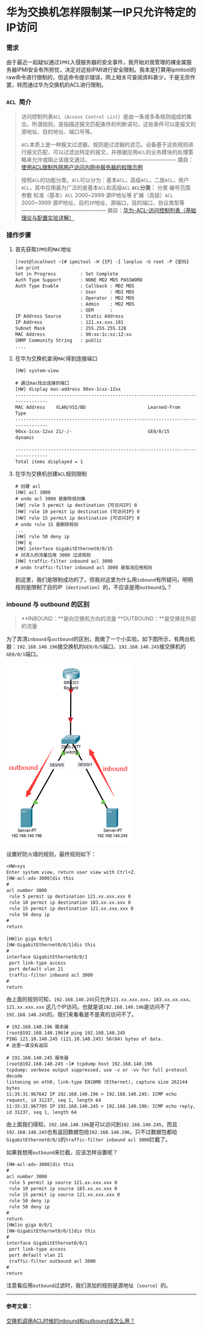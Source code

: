# 华为交换机怎样限制某一IP只允许特定的IP访问

### 需求

由于最近一起疑似通过`IPMI`入侵服务器的安全事件，我开始对我管理的裸金属服务器IPMI安全有所担忧，决定对这些IPMI进行安全限制。我本是打算用ipmitool的raw命令进行限制的，但这命令提示错误，网上相关可查阅资料甚少，于是无奈作罢，转而通过华为交换机的ACL进行限制。

### `ACL `简介

> 访问控制列表`ACL`（`Access Control List`）是由一条或多条规则组成的集合。所谓规则，是指描述报文匹配条件的判断语句，这些条件可以是报文的源地址、目的地址、端口号等。
>
> `ACL`本质上是一种报文过滤器，规则是过滤器的滤芯。设备基于这些规则进行报文匹配，可以过滤出特定的报文，并根据应用`ACL`的业务模块的处理策略来允许或阻止该报文通过。
> ————————————————
> 摘自：[使用ACL限制外网用户访问内网中服务器的权限示例](https://support.huawei.com/enterprise/zh/doc/EDOC1000141427/f856d40)

> 按照`ACL`的功能分类，`ACL`可以分为：基本`ACL`，高级`ACL`，二层`ACL`，用户`ACL`，其中应用最为广泛的是基本`ACL`和高级`ACL`
> **`ACL`分类：**
> 分类 编号范围 参数
> 标准（基本）`ACL` 2000~2999 源IP地址等
> 扩展（高级）`ACL` 3000~3999 源IP地址，目的`IP`地址，源端口，目的端口，协议类型等
> ————————————————
> 摘自：[华为-ACL-访问控制列表（基础理论与配置实验详解）](https://blog.csdn.net/BIGmustang/article/details/107662274)

### 操作步骤

1. 首先获取`IPMI`的`MAC`地址

   ```shell
   [root@localhost ~]# ipmitool -H {IP} -I lanplus -U root -P {密码} lan print
   Set in Progress         : Set Complete
   Auth Type Support       : NONE MD2 MD5 PASSWORD
   Auth Type Enable        : Callback : MD2 MD5
                           : User     : MD2 MD5
                           : Operator : MD2 MD5
                           : Admin    : MD2 MD5
                           : OEM      :
   IP Address Source       : Static Address
   IP Address              : 121.xx.xxx.181
   Subnet Mask             : 255.255.255.128
   MAC Address             : 90:xx:1c:xx:12:xx
   SNMP Community String   : public
   ....
   ```


2. 在华为交换机查询`MAC`得到连接端口

   ```shell
   [HW] system-view
   
   # 通过mac找出连接的端口
   [HW] display mac-address 90xx-1cxx-12xx
   -------------------------------------------------------------------------------
   MAC Address    VLAN/VSI/BD                       Learned-From        Type
   -------------------------------------------------------------------------------
   90xx-1cxx-12xx 21/-/-                            GE0/0/15             dynamic
   
   -------------------------------------------------------------------------------
   Total items displayed = 1
   ```
   
3. 在华为交换机创建`ACL`规则限制

   ```shell
   # 创建 acl
   [HW] acl 3000
   # undo acl 3000 是删除规则集
   [HW] rule 5 permit ip destination {可访问IP} 0
   [HW] rule 10 permit ip destination {可访问IP} 0
   [HW] rule 15 permit ip destination {可访问IP} 0
   # undo rule 15 是删除规则
   ...
   [HW] rule 50 deny ip
   [HW] q
   [HW] interface GigabitEthernet0/0/15
   # 对流入的流量应用 3000 过滤规则
   [HW] traffic-filter inbound acl 3000
   # undo traffic-filter inbound acl 3000 是取消应用规则
   ```

   到这里，我们是限制成功的了。但我对这里为什么用`inbound`有所疑问，明明规则是限制了目的IP（`destination`）的，不应该是用`outbound`么？

### inbound 与 outbound 的区别

> **INBOUND：**是向交换机方向的流量
> **OUTBOUND：**是交换往外部的流量

为了弄清`inbound`与`outbound`的区别，我做了一个小实验。如下图所示，有两台机器：`192.168.140.196`接交换机的`GE0/0/5`端口、`192.168.140.245`接交换机的`GE0/0/1`端口。

![image-20221010110940852](华为交换机怎样限制某一IP只允许特定的IP访问.assets/image-20221010110940852.png) 

设置好防火墙的规则，最终规则如下：

```shell
<HW>sys
Enter system view, return user view with Ctrl+Z.
[HW-acl-adv-3000]dis this
#
acl number 3000
 rule 5 permit ip destination 121.xx.xxx.xxx 0
 rule 10 permit ip destination 183.xx.xx.xxx 0
 rule 15 permit ip destination 121.xx.xxx.xxx 0
 rule 50 deny ip
#
return

[HW]in giga 0/0/1
[HW-GigabitEthernet0/0/1]dis this
#
interface GigabitEthernet0/0/1
 port link-type access
 port default vlan 21
 traffic-filter inbound acl 3000
#
return
```

由上面的规则可知，`192.168.140.245`只允许`121.xx.xxx.xxx`、`183.xx.xx.xxx`、`121.xx.xxx.xxx` 这几个IP访问。也就是说`192.168.140.196`是访问不了`192.168.140.245`的，我们来看看是不是真的访问不了。

```shell
# 192.168.140.196 服务器
[root@192.168.140.196]# ping 192.168.140.245
PING 121.10.140.245 (121.10.140.245) 56(84) bytes of data.
# 这里一直没有返回

# 192.168.140.245 服务器
[root@192.168.140.245 ~]# tcpdump host 192.168.140.196
tcpdump: verbose output suppressed, use -v or -vv for full protocol decode
listening on eth0, link-type EN10MB (Ethernet), capture size 262144 bytes
11:35:31.967642 IP 192.168.140.196 > 192.168.140.245: ICMP echo request, id 31237, seq 1, length 64
11:35:31.967705 IP 192.168.140.245 > 192.168.140.196: ICMP echo reply, id 31237, seq 1, length 64
```

由上面我们得知，`192.168.140.196`是可以访问到`192.168.140.245`，而且`192.168.140.245`也有返回数据包给`192.168.140.196`，只不过数据包都给`GigabitEthernet0/0/1`的`traffic-filter inbound acl 3000`拦截了。

如果我想用`outbound`来拦截，应该怎样设置呢？

```shell
[HW-acl-adv-3000]dis this
#
acl number 3000
 rule 5 permit ip source 121.xx.xxx.xxx 0
 rule 10 permit ip source 183.xx.xx.xxx 0
 rule 15 permit ip source 121.xx.xxx.xxx 0
 rule 50 deny ip
 rule 50 deny ip
#
return
[HW]in giga 0/0/1
[HW-GigabitEthernet0/0/1]dis this
#
interface GigabitEthernet0/0/1
 port link-type access
 port default vlan 21
 traffic-filter outbound acl 3000
#
return
```

注意看应用`outbound`过滤时，我们添加的规则是源地址（`source`）的。



---

#### 参考文章：

[交换机调用ACL时候的inbound和outbound该怎么用？](https://blog.csdn.net/NeverGUM/article/details/105400087)
